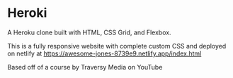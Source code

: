 # Heroki
A Heroku clone built with HTML, CSS Grid, and Flexbox. 

This is a fully responsive website with complete custom CSS and deployed on netlify at 
https://awesome-jones-8739e9.netlify.app/index.html

Based off of a course by Traversy Media on YouTube
